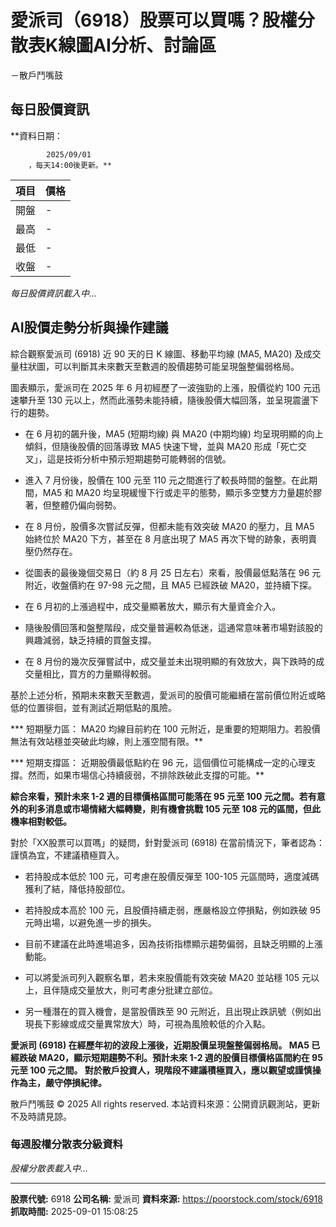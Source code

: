 # 愛派司（6918）股票可以買嗎？股權分散表K線圖AI分析、討論區
－散戶鬥嘴鼓

## 每日股價資訊

**資料日期：
        
            2025/09/01
        ，每天14:00後更新。**

| 項目 | 價格 |
|------|------|
| 開盤 | - |
| 最高 | - |
| 最低 | - |
| 收盤 | - |

*每日股價資訊載入中...*

## AI股價走勢分析與操作建議

綜合觀察愛派司 (6918) 近 90 天的日 K 線圖、移動平均線 (MA5, MA20) 及成交量柱狀圖，可以判斷其未來數天至數週的股價趨勢可能呈現盤整偏弱格局。

圖表顯示，愛派司在 2025 年 6 月初經歷了一波強勁的上漲，股價從約 100 元迅速攀升至 130 元以上，然而此漲勢未能持續，隨後股價大幅回落，並呈現震盪下行的趨勢。

*   在 6 月初的飆升後，MA5 (短期均線) 與 MA20 (中期均線) 均呈現明顯的向上傾斜，但隨後股價的回落導致 MA5 快速下彎，並與 MA20 形成「死亡交叉」，這是技術分析中預示短期趨勢可能轉弱的信號。

*   進入 7 月份後，股價在 100 元至 110 元之間進行了較長時間的盤整。在此期間，MA5 和 MA20 均呈現緩慢下行或走平的態勢，顯示多空雙方力量趨於膠著，但整體仍偏向弱勢。

*   在 8 月份，股價多次嘗試反彈，但都未能有效突破 MA20 的壓力，且 MA5 始終位於 MA20 下方，甚至在 8 月底出現了 MA5 再次下彎的跡象，表明賣壓仍然存在。

*   從圖表的最後幾個交易日（約 8 月 25 日左右）來看，股價最低點落在 96 元附近，收盤價約在 97-98 元之間，且 MA5 已經跌破 MA20，並持續下探。

*   在 6 月初的上漲過程中，成交量顯著放大，顯示有大量資金介入。

*   隨後股價回落和盤整階段，成交量普遍較為低迷，這通常意味著市場對該股的興趣減弱，缺乏持續的買盤支撐。

*   在 8 月份的幾次反彈嘗試中，成交量並未出現明顯的有效放大，與下跌時的成交量相比，買方的力量顯得較弱。

基於上述分析，預期未來數天至數週，愛派司的股價可能繼續在當前價位附近或略低的位置徘徊，並有測試近期低點的風險。

***   短期壓力區： MA20 均線目前約在 100 元附近，是重要的短期阻力。若股價無法有效站穩並突破此均線，則上漲空間有限。**

***   短期支撐區： 近期股價最低點約在 96 元，這個價位可能構成一定的心理支撐。然而，如果市場信心持續疲弱，不排除跌破此支撐的可能。**

**綜合來看，預計未來 1-2 週的目標價格區間可能落在 95 元至 100 元之間。若有意外的利多消息或市場情緒大幅轉變，則有機會挑戰 105 元至 108 元的區間，但此機率相對較低。**

對於「XX股票可以買嗎」的疑問，針對愛派司 (6918) 在當前情況下，筆者認為：謹慎為宜，不建議積極買入。

*   若持股成本低於 100 元，可考慮在股價反彈至 100-105 元區間時，適度減碼獲利了結，降低持股部位。

*   若持股成本高於 100 元，且股價持續走弱，應嚴格設立停損點，例如跌破 95 元時出場，以避免進一步的損失。

*   目前不建議在此時進場追多，因為技術指標顯示趨勢偏弱，且缺乏明顯的上漲動能。

*   可以將愛派司列入觀察名單，若未來股價能有效突破 MA20 並站穩 105 元以上，且伴隨成交量放大，則可考慮分批建立部位。

*   另一種潛在的買入機會，是當股價跌至 90 元附近，且出現止跌訊號（例如出現長下影線或成交量異常放大）時，可視為風險較低的介入點。

**愛派司 (6918) 在經歷年初的波段上漲後，近期股價呈現盤整偏弱格局。 MA5 已經跌破 MA20，顯示短期趨勢不利。預計未來 1-2 週的股價目標價格區間約在 95 元至 100 元之間。 對於散戶投資人，現階段不建議積極買入，應以觀望或謹慎操作為主，嚴守停損紀律。**

散戶鬥嘴鼓 © 2025 All rights reserved. 本站資料來源：公開資訊觀測站，更新不及時請見諒。

### 每週股權分散表分級資料

*股權分散表載入中...*

---

**股票代號:** 6918
**公司名稱:** 愛派司
**資料來源:** https://poorstock.com/stock/6918
**抓取時間:** 2025-09-01 15:08:25